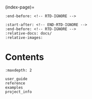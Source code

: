 <!--
Pre-release warning to reduce confusion on what '/latest' means;
TODO: add script to make this conditional
-->
<!--
  ```{admonition} Note
  :class: warning
  You are viewing the pre-release documentation, which may describe features that are still in development.
  Documentation for the latest stable release can be found at [requests-cache.readthedocs.io](https://requests-cache.readthedocs.io)
  ```
-->

(index-page)=
<!-- Include Readme contents, except for the links to readthedocs, which would be redundant here -->
```{include} ../README.md
:end-before: <!-- RTD-IGNORE -->
```
```{include} ../README.md
:start-after: <!-- END-RTD-IGNORE -->
:end-before: <!-- RTD-IGNORE -->
:relative-docs: docs/
:relative-images:
```

# Contents
```{toctree}
:maxdepth: 2

user_guide
reference
examples
project_info
````
